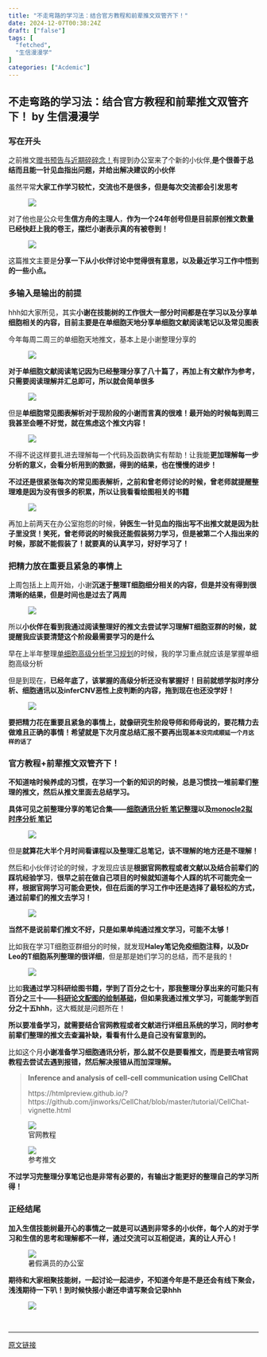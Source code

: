 ```yaml
---
title: "不走弯路的学习法：结合官方教程和前辈推文双管齐下！"
date: 2024-12-07T00:38:24Z
draft: ["false"]
tags: [
  "fetched",
  "生信漫漫学"
]
categories: ["Acdemic"]
---
```

不走弯路的学习法：结合官方教程和前辈推文双管齐下！ by 生信漫漫学
------
<div><section data-tool="mdnice编辑器" data-website="https://www.mdnice.com"><h3 data-tool="mdnice编辑器"><span data-cacheurl="" data-remoteid=""></span><span></span><span><span leaf="">写在开头</span></span><span></span></h3><p data-tool="mdnice编辑器"><span leaf="">之前推文</span><a href="https://mp.weixin.qq.com/s?__biz=MzkxOTI0Mjc3Mw==&amp;mid=2247490874&amp;idx=1&amp;sn=879fda08e19478c014f9a77912e7392b&amp;scene=21#wechat_redirect"><span leaf="">赠书预告与近期碎碎念！</span></a><span leaf="">有提到办公室来了个新的小伙伴,</span><strong><span leaf="">是个很善于总结而且能一针见血指出问题，并给出解决建议的小伙伴</span></strong></p><p data-tool="mdnice编辑器"><span leaf="">虽然平常</span><strong><span leaf="">大家工作学习较忙，交流也不是很多，但是每次交流都会引发思考</span></strong></p><figure data-tool="mdnice编辑器"><span leaf=""><img data-imgfileid="100007271" data-src="https://mmbiz.qpic.cn/sz_mmbiz_png/icQem1PXnP9YP68vTKk7XZGEh9g3dl7XKMs6FPQ21iaCg3SgA5lqImmXDRXrh77cCnuCJ6lWnOk0RLniaZwXDQHqg/640?wx_fmt=png&amp;from=appmsg" data-type="png" src="https://mmbiz.qpic.cn/sz_mmbiz_png/icQem1PXnP9YP68vTKk7XZGEh9g3dl7XKMs6FPQ21iaCg3SgA5lqImmXDRXrh77cCnuCJ6lWnOk0RLniaZwXDQHqg/640?wx_fmt=png&amp;from=appmsg"></span></figure><p data-tool="mdnice编辑器"><span leaf="">对了他也是公众号</span><strong><span leaf="">生信方舟的主理人</span></strong><span leaf="">，</span><strong><span leaf="">作为一个24年创号但是目前原创推文数量已经快赶上我的卷王，摆烂小谢表示真的有被卷到！</span></strong></p><figure data-tool="mdnice编辑器"><span leaf=""><img data-imgfileid="100007273" data-src="https://mmbiz.qpic.cn/sz_mmbiz_png/icQem1PXnP9YP68vTKk7XZGEh9g3dl7XKaNmzQjkykqoBhFxMicvFs3LkNMsibv1Ik9ia0cL89AFCt8CRUQexZw3BA/640?wx_fmt=png&amp;from=appmsg" data-type="png" src="https://mmbiz.qpic.cn/sz_mmbiz_png/icQem1PXnP9YP68vTKk7XZGEh9g3dl7XKaNmzQjkykqoBhFxMicvFs3LkNMsibv1Ik9ia0cL89AFCt8CRUQexZw3BA/640?wx_fmt=png&amp;from=appmsg"></span></figure><p data-tool="mdnice编辑器"><span leaf="">这篇推文主要是</span><strong><span leaf="">分享一下从小伙伴讨论中觉得很有意思，以及最近学习工作中悟到的一些小点。</span></strong></p><h3 data-tool="mdnice编辑器"><span data-cacheurl="" data-remoteid=""></span><span></span><span><span leaf="">多输入是输出的前提</span></span><span></span></h3><p data-tool="mdnice编辑器"><span leaf="">hhh如大家所见，其实</span><strong><span leaf="">小谢在技能树的工作很大一部分时间都是在学习以及分享单细胞相关的内容，目前主要是在单细胞天地分享单细胞文献阅读笔记以及常见图表</span></strong></p><p data-tool="mdnice编辑器"><span leaf="">今年每周二周三的单细胞天地推文，基本上是小谢整理分享的</span></p><figure data-tool="mdnice编辑器"><span leaf=""><img data-imgfileid="100007272" data-src="https://mmbiz.qpic.cn/sz_mmbiz_png/icQem1PXnP9YP68vTKk7XZGEh9g3dl7XKt49bFlhWib9TIyFjAXzTJ3icnibcR2nicqBWPhQz4WxWbFQTqe9X9iavvlw/640?wx_fmt=png&amp;from=appmsg" data-type="png" src="https://mmbiz.qpic.cn/sz_mmbiz_png/icQem1PXnP9YP68vTKk7XZGEh9g3dl7XKt49bFlhWib9TIyFjAXzTJ3icnibcR2nicqBWPhQz4WxWbFQTqe9X9iavvlw/640?wx_fmt=png&amp;from=appmsg"></span></figure><p data-tool="mdnice编辑器"><strong><span leaf="">对于单细胞文献阅读笔记因为已经整理分享了八十篇了，再加上有文献作为参考，只需要阅读理解并汇总即可，所以就会简单很多</span></strong></p><figure data-tool="mdnice编辑器"><span leaf=""><img data-imgfileid="100007275" data-src="https://mmbiz.qpic.cn/sz_mmbiz_png/icQem1PXnP9YP68vTKk7XZGEh9g3dl7XKIbEj1Rw2O70DQghfLmRnWT0SnJM1FL1rtRtPK6nougUg7QQeGdEyCQ/640?wx_fmt=png&amp;from=appmsg" data-type="png" src="https://mmbiz.qpic.cn/sz_mmbiz_png/icQem1PXnP9YP68vTKk7XZGEh9g3dl7XKIbEj1Rw2O70DQghfLmRnWT0SnJM1FL1rtRtPK6nougUg7QQeGdEyCQ/640?wx_fmt=png&amp;from=appmsg"></span></figure><p data-tool="mdnice编辑器"><span leaf="">但是</span><strong><span leaf="">单细胞常见图表解析对于现阶段的小谢而言真的很难！最开始的时候每到周三我甚至会睡不好觉，就在焦虑这个推文内容！</span></strong></p><figure data-tool="mdnice编辑器"><span leaf=""><img data-imgfileid="100007274" data-src="https://mmbiz.qpic.cn/sz_mmbiz_png/icQem1PXnP9YP68vTKk7XZGEh9g3dl7XKFZxHsw8QYXMX3I8icC89TicrTric9gZvrUcHaian73gmGSmEYicHehhRqeQ/640?wx_fmt=png&amp;from=appmsg" data-type="png" src="https://mmbiz.qpic.cn/sz_mmbiz_png/icQem1PXnP9YP68vTKk7XZGEh9g3dl7XKFZxHsw8QYXMX3I8icC89TicrTric9gZvrUcHaian73gmGSmEYicHehhRqeQ/640?wx_fmt=png&amp;from=appmsg"></span></figure><p data-tool="mdnice编辑器"><span leaf="">不得不说这样要扎进去理解每一个代码及函数确实有帮助！让我能</span><strong><span leaf="">更加理解每一步分析的意义，会看分析用到的数据，得到的结果，也在慢慢的进步！</span></strong></p><p data-tool="mdnice编辑器"><strong><span leaf="">不过还是很紧张每次的常见图表解析，之前和曾老师讨论的时候，曾老师就提醒整理难是因为没有很多的积累，所以让我看看绘图相关的书籍</span></strong></p><figure data-tool="mdnice编辑器"><span leaf=""><img data-imgfileid="100007280" data-src="https://mmbiz.qpic.cn/sz_mmbiz_jpg/icQem1PXnP9YP68vTKk7XZGEh9g3dl7XK9rwhfaLjp2mQgiaBYvOL1JXEvtBA9icHB7fBN4VCl9icNiaSQH9JzVC8fQ/640?wx_fmt=jpeg&amp;from=appmsg" data-type="jpeg" src="https://mmbiz.qpic.cn/sz_mmbiz_jpg/icQem1PXnP9YP68vTKk7XZGEh9g3dl7XK9rwhfaLjp2mQgiaBYvOL1JXEvtBA9icHB7fBN4VCl9icNiaSQH9JzVC8fQ/640?wx_fmt=jpeg&amp;from=appmsg"></span></figure><p data-tool="mdnice编辑器"><span leaf="">再加上前两天在办公室抱怨的时候，</span><strong><span leaf="">钟医生一针见血的指出写不出推文就是因为肚子里没货！笑死，曾老师说的时候我还能假装努力学习，但是被第二个人指出来的时候，那就不能假装了！就要真的认真学习，好好学习了！</span></strong></p><h3 data-tool="mdnice编辑器"><span data-cacheurl="" data-remoteid=""></span><span></span><span><span leaf="">把精力放在重要且紧急的事情上</span></span><span></span></h3><p data-tool="mdnice编辑器"><span leaf="">上周包括上上周开始，小谢</span><strong><span leaf="">沉迷于整理T细胞细分相关的内容，但是并没有得到很清晰的结果，但是时间也是过去了两周</span></strong></p><figure data-tool="mdnice编辑器"><span leaf=""><img data-imgfileid="100007277" data-src="https://mmbiz.qpic.cn/sz_mmbiz_png/icQem1PXnP9YP68vTKk7XZGEh9g3dl7XKvxHjFNNmswwcHibjJyic7iahVBHjVMACnmW3nQXEU4wNpVQpyI1za08YA/640?wx_fmt=png&amp;from=appmsg" data-type="png" src="https://mmbiz.qpic.cn/sz_mmbiz_png/icQem1PXnP9YP68vTKk7XZGEh9g3dl7XKvxHjFNNmswwcHibjJyic7iahVBHjVMACnmW3nQXEU4wNpVQpyI1za08YA/640?wx_fmt=png&amp;from=appmsg"></span></figure><p data-tool="mdnice编辑器"><span leaf="">所以</span><strong><span leaf="">小伙伴在看到我通过阅读整理好的推文去尝试学习理解T细胞亚群的时候，就提醒我应该要清楚这个阶段最需要学习的是什么</span></strong></p><p data-tool="mdnice编辑器"><span leaf="">早在上半年整理</span><a href="https://mp.weixin.qq.com/s?__biz=MzkxOTI0Mjc3Mw==&amp;mid=2247488300&amp;idx=1&amp;sn=3a43622a43b154ce08ab62920d344ae4&amp;scene=21#wechat_redirect"><span leaf="">单细胞高级分析学习规划</span></a><span leaf="">的时候，我的学习重点就应该是掌握单细胞高级分析</span></p><p data-tool="mdnice编辑器"><span leaf="">但是到现在，</span><strong><span leaf="">已经年底了，该掌握的高级分析还没有掌握好！目前就想学拟时序分析、细胞通讯以及inferCNV恶性上皮判断的内容，拖到现在也还没学好！</span></strong></p><figure data-tool="mdnice编辑器"><span leaf=""><img data-imgfileid="100007278" data-src="https://mmbiz.qpic.cn/sz_mmbiz_png/icQem1PXnP9YP68vTKk7XZGEh9g3dl7XKLyj1tPP5n3gaxLoIOfaBhH3f5hwUeAjQmxPWiaRIpWzI29CfWHBjlRA/640?wx_fmt=png&amp;from=appmsg" data-type="png" src="https://mmbiz.qpic.cn/sz_mmbiz_png/icQem1PXnP9YP68vTKk7XZGEh9g3dl7XKLyj1tPP5n3gaxLoIOfaBhH3f5hwUeAjQmxPWiaRIpWzI29CfWHBjlRA/640?wx_fmt=png&amp;from=appmsg"></span></figure><p data-tool="mdnice编辑器"><strong><span leaf="">要把精力花在重要且紧急的事情上，就像研究生阶段导师和师母说的，要花精力去做难且正确的事情！希望就是下次月度总结汇报不要再出现</span><code><span leaf="">基本没完成顺延一个月这样的话了</span></code></strong></p><h3 data-tool="mdnice编辑器"><span data-cacheurl="" data-remoteid=""></span><span></span><span><span leaf="">官方教程+前辈推文双管齐下！</span></span><span></span></h3><p data-tool="mdnice编辑器"><strong><span leaf="">不知道啥时候养成的习惯，在学习一个新的知识的时候，总是习惯找一堆前辈们整理的推文，然后从推文里面去总结学习。</span></strong></p><p data-tool="mdnice编辑器"><strong><span leaf="">具体可见之前整理分享的笔记合集——</span><a href="https://mp.weixin.qq.com/s?__biz=MzkxOTI0Mjc3Mw==&amp;mid=2247490130&amp;idx=1&amp;sn=daf6075f7ef414da16858476de60753c&amp;scene=21#wechat_redirect"><span leaf="">细胞通讯分析 笔记整理</span></a><span leaf="">以及</span><a href="https://mp.weixin.qq.com/s?__biz=MzkxOTI0Mjc3Mw==&amp;mid=2247490190&amp;idx=1&amp;sn=0e75f42c2c8a6ccd7ebbcb8d9f042c94&amp;scene=21#wechat_redirect"><span leaf="">monocle2拟时序分析 笔记</span></a></strong></p><figure data-tool="mdnice编辑器"><span leaf=""><img data-imgfileid="100007276" data-src="https://mmbiz.qpic.cn/sz_mmbiz_png/icQem1PXnP9YP68vTKk7XZGEh9g3dl7XKjodpJZc6xU6NgnNcWAPuVYArjAO9QgYpwvas8ricPsaVlVDHBdSQhrg/640?wx_fmt=png&amp;from=appmsg" data-type="png" src="https://mmbiz.qpic.cn/sz_mmbiz_png/icQem1PXnP9YP68vTKk7XZGEh9g3dl7XKjodpJZc6xU6NgnNcWAPuVYArjAO9QgYpwvas8ricPsaVlVDHBdSQhrg/640?wx_fmt=png&amp;from=appmsg"></span></figure><p data-tool="mdnice编辑器"><span leaf="">但是</span><strong><span leaf="">就算花大半个月时间看课程以及整理汇总笔记，该不理解的地方还是不理解！</span></strong></p><p data-tool="mdnice编辑器"><span leaf="">然后和小伙伴讨论的时候，才发现应该是</span><strong><span leaf="">根据官网教程或者文献以及结合前辈们的踩坑经验学习</span></strong><span leaf="">，</span><strong><span leaf="">很早之前在做自己项目的时候就知道每个人踩的坑不可能完全一样，根据官网学习可能会更快，但在后面的学习工作中还是选择了最轻松的方式，通过前辈们的推文去学习！</span></strong></p><figure data-tool="mdnice编辑器"><span leaf=""><img data-imgfileid="100007279" data-src="https://mmbiz.qpic.cn/sz_mmbiz_jpg/icQem1PXnP9YP68vTKk7XZGEh9g3dl7XKng0SA4y6qLNhbNRaLCeiabvHAaFzRTr0IkkBm3mPZZSZDD9UILKjMicA/640?wx_fmt=jpeg&amp;from=appmsg" data-type="jpeg" src="https://mmbiz.qpic.cn/sz_mmbiz_jpg/icQem1PXnP9YP68vTKk7XZGEh9g3dl7XKng0SA4y6qLNhbNRaLCeiabvHAaFzRTr0IkkBm3mPZZSZDD9UILKjMicA/640?wx_fmt=jpeg&amp;from=appmsg"></span></figure><p data-tool="mdnice编辑器"><strong><span leaf="">当然不是说前辈们推文不好，只是如果单纯通过推文学习，可能不太够！</span></strong></p><p data-tool="mdnice编辑器"><span leaf="">比如我在学习T细胞亚群细分的时候，就发现</span><strong><span leaf="">Haley笔记免疫细胞注释，以及Dr Leo的T细胞系列整理的很详细</span></strong><span leaf="">，但是那是她们学习的总结，而不是我的！</span></p><figure data-tool="mdnice编辑器"><span leaf=""><img data-imgfileid="100007285" data-src="https://mmbiz.qpic.cn/sz_mmbiz_png/icQem1PXnP9YP68vTKk7XZGEh9g3dl7XK1bAsLufV9r7dPHaxnOKiaE4g6X75QOzgsj40a5qWWQo8nJH1cB3jiaxg/640?wx_fmt=png&amp;from=appmsg" data-type="png" src="https://mmbiz.qpic.cn/sz_mmbiz_png/icQem1PXnP9YP68vTKk7XZGEh9g3dl7XK1bAsLufV9r7dPHaxnOKiaE4g6X75QOzgsj40a5qWWQo8nJH1cB3jiaxg/640?wx_fmt=png&amp;from=appmsg"></span></figure><p data-tool="mdnice编辑器"><span leaf="">比如</span><strong><span leaf="">我通过学习科研绘图书籍，学到了百分之七十，那我整理分享出来的可能只有百分之三十——</span><a href="https://mp.weixin.qq.com/s?__biz=MzkxOTI0Mjc3Mw==&amp;mid=2247490842&amp;idx=1&amp;sn=2fd22b442bbc69964326a9414f67d4d8&amp;scene=21#wechat_redirect"><span leaf="">科研论文配图的绘制基础</span></a><span leaf="">，但如果我通过推文学习，可能能学到百分之十五hhh</span></strong><span leaf="">，这大概就是问题所在！</span></p><p data-tool="mdnice编辑器"><strong><span leaf="">所以要准备学习，就需要结合官网教程或者文献进行详细且系统的学习，同时参考前辈们整理的推文去查漏补缺，看看有什么是自己没有留意到的。</span></strong></p><p data-tool="mdnice编辑器"><span leaf="">比如这个月</span><strong><span leaf="">小谢准备学习细胞通讯分析，那么就不仅是要看推文，而是要去啃官网教程去尝试去遇到报错，然后解决报错从而加深理解。</span></strong></p><blockquote><span></span><p><strong><span leaf="">Inference and analysis of cell-cell communication using CellChat</span></strong></p><p><span leaf="">https://htmlpreview.github.io/?https://github.com/jinworks/CellChat/blob/master/tutorial/CellChat-vignette.html</span></p></blockquote><figure data-tool="mdnice编辑器"><span leaf=""><img data-imgfileid="100007284" data-src="https://mmbiz.qpic.cn/sz_mmbiz_png/icQem1PXnP9YP68vTKk7XZGEh9g3dl7XKCn4QKpicdyXOp8mD7EZbmSDoFqnDwnErXmKHqtO4avfRZC8MDxRbmBg/640?wx_fmt=png&amp;from=appmsg" data-type="png" src="https://mmbiz.qpic.cn/sz_mmbiz_png/icQem1PXnP9YP68vTKk7XZGEh9g3dl7XKCn4QKpicdyXOp8mD7EZbmSDoFqnDwnErXmKHqtO4avfRZC8MDxRbmBg/640?wx_fmt=png&amp;from=appmsg"></span><figcaption><span leaf="">官网教程</span></figcaption></figure><figure data-tool="mdnice编辑器"><span leaf=""><img data-imgfileid="100007286" data-src="https://mmbiz.qpic.cn/sz_mmbiz_png/icQem1PXnP9YP68vTKk7XZGEh9g3dl7XKjzFJleHhTnkHFY1ATfE9s9j3pTC0OwURYhUNZH9S6uZDn3VKdWut4w/640?wx_fmt=png&amp;from=appmsg" data-type="png" src="https://mmbiz.qpic.cn/sz_mmbiz_png/icQem1PXnP9YP68vTKk7XZGEh9g3dl7XKjzFJleHhTnkHFY1ATfE9s9j3pTC0OwURYhUNZH9S6uZDn3VKdWut4w/640?wx_fmt=png&amp;from=appmsg"></span><figcaption><span leaf="">参考推文</span></figcaption></figure><p data-tool="mdnice编辑器"><strong><span leaf="">不过学习完整理分享笔记也是非常有必要的，有输出才能更好的整理自己的学习所得！</span></strong></p><h3 data-tool="mdnice编辑器"><span data-cacheurl="" data-remoteid=""></span><span></span><span><span leaf="">正经结尾</span></span><span></span></h3><p data-tool="mdnice编辑器"><strong><span leaf="">加入生信技能树最开心的事情之一就是可以遇到非常多的小伙伴，每个人的对于学习和生信的思考和理解都不一样，通过交流可以互相促进，真的让人开心！</span></strong></p><figure data-tool="mdnice编辑器"><span leaf=""><img data-imgfileid="100007283" data-src="https://mmbiz.qpic.cn/sz_mmbiz_jpg/icQem1PXnP9YP68vTKk7XZGEh9g3dl7XKzYcTtiaFYFM7yPhcwibRuciaiblPiaegPuJfZtPje1mRZcNv7NjRdPoZvVQ/640?wx_fmt=jpeg&amp;from=appmsg" data-type="jpeg" src="https://mmbiz.qpic.cn/sz_mmbiz_jpg/icQem1PXnP9YP68vTKk7XZGEh9g3dl7XKzYcTtiaFYFM7yPhcwibRuciaiblPiaegPuJfZtPje1mRZcNv7NjRdPoZvVQ/640?wx_fmt=jpeg&amp;from=appmsg"></span><figcaption><span leaf="">暑假满员的办公室</span></figcaption></figure><p data-tool="mdnice编辑器"><strong><span leaf="">期待和大家相聚技能树，一起讨论一起进步，不知道今年是不是还会有线下聚会，浅浅期待一下叭！到时候快报小谢还申请写聚会记录hhh</span></strong></p><figure data-tool="mdnice编辑器"><span leaf=""><img data-imgfileid="100007282" data-src="https://mmbiz.qpic.cn/sz_mmbiz_jpg/icQem1PXnP9YP68vTKk7XZGEh9g3dl7XKYQRGJzblOFUUNjYWzN3fUUjqMkhrAJfXTXq6UX9VlWQpr5HYxNz0HA/640?wx_fmt=jpeg&amp;from=appmsg" data-type="jpeg" src="https://mmbiz.qpic.cn/sz_mmbiz_jpg/icQem1PXnP9YP68vTKk7XZGEh9g3dl7XKYQRGJzblOFUUNjYWzN3fUUjqMkhrAJfXTXq6UX9VlWQpr5HYxNz0HA/640?wx_fmt=jpeg&amp;from=appmsg"></span></figure></section><section><span leaf=""><br></span></section><p><mp-style-type data-value="3"></mp-style-type></p></div>  
<hr>
<a href="https://mp.weixin.qq.com/s/txTdJdHU_ODax_4iNKV6oQ",target="_blank" rel="noopener noreferrer">原文链接</a>
